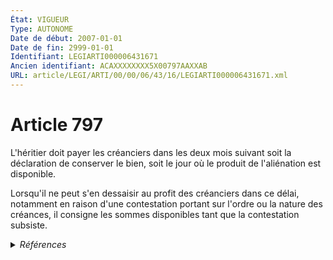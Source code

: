 ```yaml
---
État: VIGUEUR
Type: AUTONOME
Date de début: 2007-01-01
Date de fin: 2999-01-01
Identifiant: LEGIARTI000006431671
Ancien identifiant: ACAXXXXXXXX5X00797AAXXAB
URL: article/LEGI/ARTI/00/00/06/43/16/LEGIARTI000006431671.xml
---
```


<h1>Article 797</h1>

L'héritier doit payer les créanciers dans les deux mois suivant soit la
déclaration de conserver le bien, soit le jour où le produit de l'aliénation est
disponible.<br />

Lorsqu'il ne peut s'en dessaisir au profit des créanciers dans ce délai,
notamment en raison d'une contestation portant sur l'ordre ou la nature des
créances, il consigne les sommes disponibles tant que la contestation subsiste.


<details>
  <summary><em>Références</em></summary>

  <h2>Articles faisant référence à l'article</h2>
  
  <ul>
    <li>
      <a href="https://legal.tricoteuses.fr//redirection/LEGIARTI000006284835?vers=git&vers=legifrance">LOI n° 2006-728 du 23 juin 2006 portant réforme des successions et des libéralités - article 1 ENTIEREMENT_MODIF</a> MODIFICATION cible
    </li>
  </ul>
  
  <h2>Références faites par l'article</h2>
  
  <ul>
    <li>
      CODIFICATION source Loi 1803-04-19
    </li>
    <li>
      2006-06-23 MODIFICATION source <a href="https://legal.tricoteuses.fr//redirection/LEGIARTI000006284835?vers=git&vers=legifrance">LOI n° 2006-728 du 23 juin 2006 portant réforme des successions et des libéralités - article 1 ENTIEREMENT_MODIF</a>
    </li>
  </ul>
</details>
